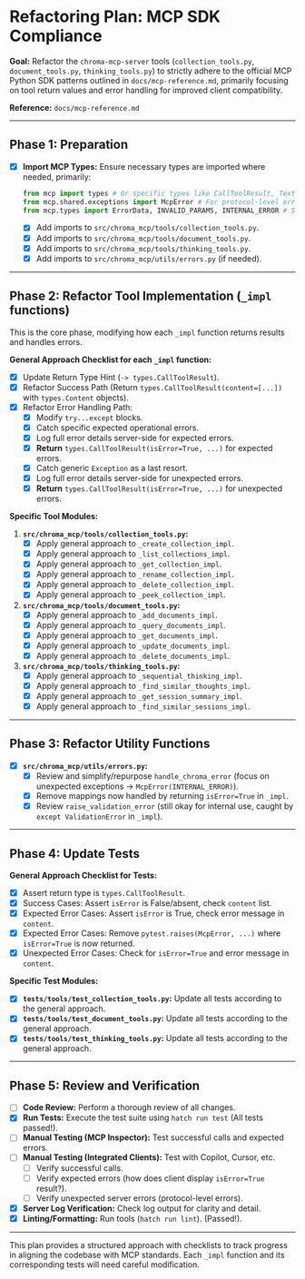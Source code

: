 # Refactoring Plan: MCP SDK Compliance

**Goal:** Refactor the `chroma-mcp-server` tools (`collection_tools.py`, `document_tools.py`, `thinking_tools.py`) to strictly adhere to the official MCP Python SDK patterns outlined in `docs/mcp-reference.md`, primarily focusing on tool return values and error handling for improved client compatibility.

**Reference:** `docs/mcp-reference.md`

---

## Phase 1: Preparation

- [x] **Import MCP Types:** Ensure necessary types are imported where needed, primarily:

    ```python
    from mcp import types # Or specific types like CallToolResult, TextContent
    from mcp.shared.exceptions import McpError # For protocol-level errors
    from mcp.types import ErrorData, INVALID_PARAMS, INTERNAL_ERROR # Standard error codes
    ```

  - [x] Add imports to `src/chroma_mcp/tools/collection_tools.py`.
  - [x] Add imports to `src/chroma_mcp/tools/document_tools.py`.
  - [x] Add imports to `src/chroma_mcp/tools/thinking_tools.py`.
  - [x] Add imports to `src/chroma_mcp/utils/errors.py` (if needed).

---

## Phase 2: Refactor Tool Implementation (`_impl` functions)

This is the core phase, modifying how each `_impl` function returns results and handles errors.

**General Approach Checklist for each `_impl` function:**

- [x] Update Return Type Hint (`-> types.CallToolResult`).
- [x] Refactor Success Path (Return `types.CallToolResult(content=[...])` with `types.Content` objects).
- [x] Refactor Error Handling Path:
  - [x] Modify `try...except` blocks.
  - [x] Catch specific expected operational errors.
  - [x] Log full error details server-side for expected errors.
  - [x] **Return** `types.CallToolResult(isError=True, ...)` for expected errors.
  - [x] Catch generic `Exception` as a last resort.
  - [x] Log full error details server-side for unexpected errors.
  - [x] **Return** `types.CallToolResult(isError=True, ...)` for unexpected errors.

**Specific Tool Modules:**

1. **`src/chroma_mcp/tools/collection_tools.py`:**
    - [x] Apply general approach to `_create_collection_impl`.
    - [x] Apply general approach to `_list_collections_impl`.
    - [x] Apply general approach to `_get_collection_impl`.
    - [x] Apply general approach to `_rename_collection_impl`.
    - [x] Apply general approach to `_delete_collection_impl`.
    - [x] Apply general approach to `_peek_collection_impl`.

2. **`src/chroma_mcp/tools/document_tools.py`:**
    - [x] Apply general approach to `_add_documents_impl`.
    - [x] Apply general approach to `_query_documents_impl`.
    - [x] Apply general approach to `_get_documents_impl`.
    - [x] Apply general approach to `_update_documents_impl`.
    - [x] Apply general approach to `_delete_documents_impl`.

3. **`src/chroma_mcp/tools/thinking_tools.py`:**
    - [x] Apply general approach to `_sequential_thinking_impl`.
    - [x] Apply general approach to `_find_similar_thoughts_impl`.
    - [x] Apply general approach to `_get_session_summary_impl`.
    - [x] Apply general approach to `_find_similar_sessions_impl`.

---

## Phase 3: Refactor Utility Functions

- [x] **`src/chroma_mcp/utils/errors.py`:**
  - [x] Review and simplify/repurpose `handle_chroma_error` (focus on unexpected exceptions -> `McpError(INTERNAL_ERROR)`).
  - [x] Remove mappings now handled by returning `isError=True` in `_impl`.
  - [x] Review `raise_validation_error` (still okay for internal use, caught by `except ValidationError` in `_impl`).

---

## Phase 4: Update Tests

**General Approach Checklist for Tests:**

- [x] Assert return type is `types.CallToolResult`.
- [x] Success Cases: Assert `isError` is False/absent, check `content` list.
- [x] Expected Error Cases: Assert `isError` is True, check error message in `content`.
- [x] Expected Error Cases: Remove `pytest.raises(McpError, ...)` where `isError=True` is now returned.
- [x] Unexpected Error Cases: Check for `isError=True` and error message in `content`.

**Specific Test Modules:**

- [x] **`tests/tools/test_collection_tools.py`:** Update all tests according to the general approach.
- [x] **`tests/tools/test_document_tools.py`:** Update all tests according to the general approach.
- [x] **`tests/tools/test_thinking_tools.py`:** Update all tests according to the general approach.

---

## Phase 5: Review and Verification

- [ ] **Code Review:** Perform a thorough review of all changes.
- [x] **Run Tests:** Execute the test suite using `hatch run test` (All tests passed!).
- [ ] **Manual Testing (MCP Inspector):** Test successful calls and expected errors.
- [ ] **Manual Testing (Integrated Clients):** Test with Copilot, Cursor, etc.
  - [ ] Verify successful calls.
  - [ ] Verify expected errors (how does client display `isError=True` result?).
  - [ ] Verify unexpected server errors (protocol-level errors).
- [x] **Server Log Verification:** Check log output for clarity and detail.
- [x] **Linting/Formatting:** Run tools (`hatch run lint`). (Passed!).

---

This plan provides a structured approach with checklists to track progress in aligning the codebase with MCP standards. Each `_impl` function and its corresponding tests will need careful modification.
